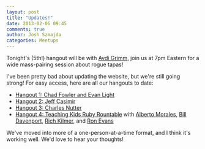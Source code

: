 ```yaml
---
layout: post
title: "Updates!"
date: 2013-02-06 09:45
comments: true
author: Josh Szmajda
categories: Meetups
---
```


Tonight's (5th!) hangout will be with [Avdi Grimm][1], join us at 7pm
Eastern for a wide mass-pairing session about rogue tapas!

I've been pretty bad about updating the website, but we're still going
strong! For easy access, here are all our hangouts to date:

* [Hangout 1: Chad Fowler and Evan Light][2]
* [Hangout 2: Jeff Casimir][3]
* [Hangout 3: Charles Nutter][4]
* [Hangout 4: Teaching Kids Ruby Rountable][5] with [Alberto Morales][6], [Bill Davenport][7], [Rich Kilmer][8], and [Ron Evans][9]

We've moved into more of a one-person-at-a-time format, and I think
it's working well. We'd love to hear your thoughts!

[1]: http://about.avdi.org/
[2]: http://www.youtube.com/watch?v=qPNPovbvdGE
[3]: http://www.youtube.com/watch?v=dLn6eWCjIuc
[4]: http://www.youtube.com/watch?v=SmBDBDRX-jg
[5]: http://www.youtube.com/watch?v=buSvbMDIHJg
[6]: http://ruby4kids.com/ruby4kids
[7]: http://twitter.com/wpdavenport
[8]: http://twitter.com/rich_kilmer
[9]: http://twitter.com/deadprogram

